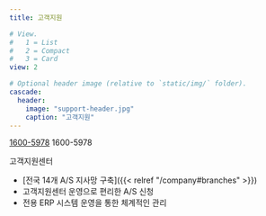 ```yaml
---
title: 고객지원

# View.
#   1 = List
#   2 = Compact
#   3 = Card
view: 2

# Optional header image (relative to `static/img/` folder).
cascade:
  header:
    image: "support-header.jpg"
    caption: "고객지원"
---
```


<div class="blockquote text-center">
<p class="display-4">
  <a class="d-inline d-sm-none" href="tel:1600-5978">1600-5978</a>
  <span class="d-none d-sm-inline">1600-5978</a>
</p>
<p>고객지원센터</p>
</div>

- [전국 14개 A/S 지사망 구축]({{< relref "/company#branches" >}})
- 고객지원센터 운영으로 편리한 A/S 신청
- 전용 ERP 시스템 운영을 통한 체계적인 관리
